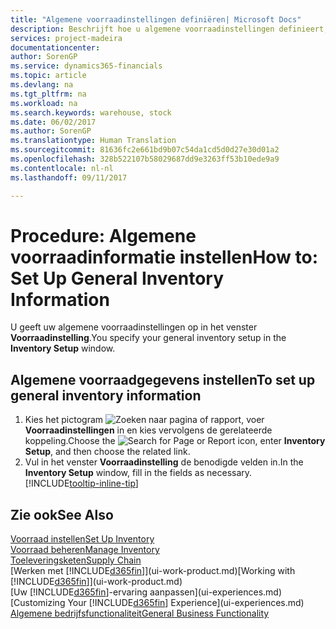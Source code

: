 ```yaml
---
title: "Algemene voorraadinstellingen definiëren| Microsoft Docs"
description: Beschrijft hoe u algemene voorraadinstellingen definieert, zoals nummerreeksen en locaties, zodat u bijvoorbeeld uw magazijn en voorraad kunt beheren.
services: project-madeira
documentationcenter: 
author: SorenGP
ms.service: dynamics365-financials
ms.topic: article
ms.devlang: na
ms.tgt_pltfrm: na
ms.workload: na
ms.search.keywords: warehouse, stock
ms.date: 06/02/2017
ms.author: SorenGP
ms.translationtype: Human Translation
ms.sourcegitcommit: 81636fc2e661bd9b07c54da1cd5d0d27e30d01a2
ms.openlocfilehash: 328b522107b58029687dd9e3263ff53b10ede9a9
ms.contentlocale: nl-nl
ms.lasthandoff: 09/11/2017

---
```

# <a name="how-to-set-up-general-inventory-information"></a><span data-ttu-id="dbd3f-103">Procedure: Algemene voorraadinformatie instellen</span><span class="sxs-lookup"><span data-stu-id="dbd3f-103">How to: Set Up General Inventory Information</span></span>
<span data-ttu-id="dbd3f-104">U geeft uw algemene voorraadinstellingen op in het venster **Voorraadinstelling**.</span><span class="sxs-lookup"><span data-stu-id="dbd3f-104">You specify your general inventory setup in the **Inventory Setup** window.</span></span>

## <a name="to-set-up-general-inventory-information"></a><span data-ttu-id="dbd3f-105">Algemene voorraadgegevens instellen</span><span class="sxs-lookup"><span data-stu-id="dbd3f-105">To set up general inventory information</span></span>
1. <span data-ttu-id="dbd3f-106">Kies het pictogram ![Zoeken naar pagina of rapport](media/ui-search/search_small.png "pictogram Zoeken naar pagina of rapport"), voer **Voorraadinstellingen** in en kies vervolgens de gerelateerde koppeling.</span><span class="sxs-lookup"><span data-stu-id="dbd3f-106">Choose the ![Search for Page or Report](media/ui-search/search_small.png "Search for Page or Report icon") icon, enter **Inventory Setup**, and then choose the related link.</span></span>
2. <span data-ttu-id="dbd3f-107">Vul in het venster **Voorraadinstelling** de benodigde velden in.</span><span class="sxs-lookup"><span data-stu-id="dbd3f-107">In the **Inventory Setup** window, fill in the fields as necessary.</span></span> [!INCLUDE[tooltip-inline-tip](includes/tooltip-inline-tip_md.md)]

## <a name="see-also"></a><span data-ttu-id="dbd3f-108">Zie ook</span><span class="sxs-lookup"><span data-stu-id="dbd3f-108">See Also</span></span>
[<span data-ttu-id="dbd3f-109">Voorraad instellen</span><span class="sxs-lookup"><span data-stu-id="dbd3f-109">Set Up Inventory</span></span>](inventory-setup-inventory.md)  
[<span data-ttu-id="dbd3f-110">Voorraad beheren</span><span class="sxs-lookup"><span data-stu-id="dbd3f-110">Manage Inventory</span></span>](inventory-manage-inventory.md)  
[<span data-ttu-id="dbd3f-111">Toeleveringsketen</span><span class="sxs-lookup"><span data-stu-id="dbd3f-111">Supply Chain</span></span>](madeira-supply-chain.md)  
<span data-ttu-id="dbd3f-112">[Werken met [!INCLUDE[d365fin](includes/d365fin_md.md)]](ui-work-product.md)</span><span class="sxs-lookup"><span data-stu-id="dbd3f-112">[Working with [!INCLUDE[d365fin](includes/d365fin_md.md)]](ui-work-product.md)</span></span>  
<span data-ttu-id="dbd3f-113">[Uw [!INCLUDE[d365fin](includes/d365fin_md.md)]-ervaring aanpassen](ui-experiences.md)</span><span class="sxs-lookup"><span data-stu-id="dbd3f-113">[Customizing Your [!INCLUDE[d365fin](includes/d365fin_md.md)] Experience](ui-experiences.md)</span></span>  
[<span data-ttu-id="dbd3f-114">Algemene bedrijfsfunctionaliteit</span><span class="sxs-lookup"><span data-stu-id="dbd3f-114">General Business Functionality</span></span>](ui-across-business-areas.md)

